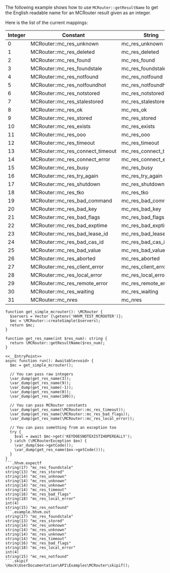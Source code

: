 The following example shows how to use `MCRouter::getResultName` to get the English readable name for an MCRouter result given as an integer.

Here is the list of the current mappings:

Integer | Constant | String
--------|----------|-------
0 | MCRouter::mc_res_unknown | mc_res_unknown
1 | MCRouter::mc_res_deleted | mc_res_deleted
2 | MCRouter::mc_res_found | mc_res_found
3 | MCRouter::mc_res_foundstale | mc_res_foundstale
4 | MCRouter::mc_res_notfound | mc_res_notfound
5 | MCRouter::mc_res_notfoundhot | mc_res_notfoundhot
6 | MCRouter::mc_res_notstored | mc_res_notstored
7 | MCRouter::mc_res_stalestored | mc_res_stalestored
8 | MCRouter::mc_res_ok | mc_res_ok
9 | MCRouter::mc_res_stored | mc_res_stored
10 | MCRouter::mc_res_exists | mc_res_exists
11 | MCRouter::mc_res_ooo | mc_res_ooo
12 | MCRouter::mc_res_timeout | mc_res_timeout
13 | MCRouter::mc_res_connect_timeout | mc_res_connect_timeout
14 | MCRouter::mc_res_connect_error | mc_res_connect_error
15 | MCRouter::mc_res_busy | mc_res_busy
16 | MCRouter::mc_res_try_again | mc_res_try_again
17 | MCRouter::mc_res_shutdown | mc_res_shutdown
18 | MCRouter::mc_res_tko | mc_res_tko
19 | MCRouter::mc_res_bad_command | mc_res_bad_command
20 | MCRouter::mc_res_bad_key | mc_res_bad_key
21 | MCRouter::mc_res_bad_flags | mc_res_bad_flags
22 | MCRouter::mc_res_bad_exptime | mc_res_bad_exptime
23 | MCRouter::mc_res_bad_lease_id | mc_res_bad_lease_id
24 | MCRouter::mc_res_bad_cas_id | mc_res_bad_cas_id
25 | MCRouter::mc_res_bad_value | mc_res_bad_value
26 | MCRouter::mc_res_aborted | mc_res_aborted
27 | MCRouter::mc_res_client_error | mc_res_client_error
28 | MCRouter::mc_res_local_error | mc_res_local_error
29 | MCRouter::mc_res_remote_error | mc_res_remote_error
30 | MCRouter::mc_res_waiting | mc_res_waiting
31 | MCRouter::mc_nres | mc_nres

```basic-usage.hack
function get_simple_mcrouter(): \MCRouter {
  $servers = Vector {\getenv('HHVM_TEST_MCROUTER')};
  $mc = \MCRouter::createSimple($servers);
  return $mc;
}

function get_res_name(int $res_num): string {
  return \MCRouter::getResultName($res_num);
}

<<__EntryPoint>>
async function run(): Awaitable<void> {
  $mc = get_simple_mcrouter();

  // You can pass raw integers
  \var_dump(get_res_name(3));
  \var_dump(get_res_name(9));
  \var_dump(get_res_name(-1));
  \var_dump(get_res_name(0));
  \var_dump(get_res_name(100));

  // You can pass MCRouter constants
  \var_dump(get_res_name(\MCRouter::mc_res_timeout));
  \var_dump(get_res_name(\MCRouter::mc_res_bad_flags));
  \var_dump(get_res_name(\MCRouter::mc_res_local_error));

  // You can pass something from an exception too
  try {
    $val = await $mc->get('KEYDOESNOTEXISTIHOPEREALLY');
  } catch (\MCRouterException $ex) {
    \var_dump($ex->getCode());
    \var_dump(get_res_name($ex->getCode()));
  }
}
```.hhvm.expectf
string(17) "mc_res_foundstale"
string(13) "mc_res_stored"
string(14) "mc_res_unknown"
string(14) "mc_res_unknown"
string(14) "mc_res_unknown"
string(14) "mc_res_timeout"
string(16) "mc_res_bad_flags"
string(18) "mc_res_local_error"
int(4)
string(15) "mc_res_notfound"
```.example.hhvm.out
string(17) "mc_res_foundstale"
string(13) "mc_res_stored"
string(14) "mc_res_unknown"
string(14) "mc_res_unknown"
string(14) "mc_res_unknown"
string(14) "mc_res_timeout"
string(16) "mc_res_bad_flags"
string(18) "mc_res_local_error"
int(4)
string(15) "mc_res_notfound"
```.skipif
\Hack\UserDocumentation\API\Examples\MCRouter\skipif();
```
